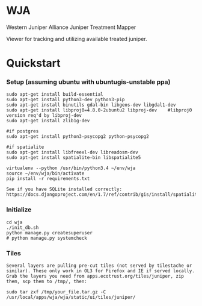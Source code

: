 WJA
===

Western Juniper Alliance Juniper Treatment Mapper

Viewer for tracking and utilizing available treated juniper.

# Quickstart

### Setup (assuming ubuntu with ubuntugis-unstable ppa)

    sudo apt-get install build-essential 
    sudo apt-get install python3-dev python3-pip 
    sudo apt-get install binutils gdal-bin libgeos-dev libgdal1-dev 
    sudo apt-get install libproj0=4.8.0-2ubuntu2 libproj-dev    #libproj0 version req'd by libproj-dev
    sudo apt-get install zlib1g-dev 

    #if postgres
    sudo apt-get install python3-psycopg2 python-psycopg2   
    
    #if spatialite
    sudo apt-get install libfreexl-dev libreadosm-dev       
    sudo apt-get install spatialite-bin libspatialite5

    virtualenv --python /usr/bin/python3.4 ~/env/wja
    source ~/env/wja/bin/activate
    pip install -r requirements.txt

    See if you have SQLite installed correctly:
    https://docs.djangoproject.com/en/1.7/ref/contrib/gis/install/spatialite/#sqlite

### Initialize

    cd wja
    ./init_db.sh
    python manage.py createsuperuser
    # python manage.py systemcheck
    
### Tiles
    Several layers are pulling pre-cut tiles (not served by tilestache or similar). These only work in OL3 for Firefox and IE if served locally. Grab the layers you need from apps.ecotrust.org/tiles/juniper, zip them, scp them to /tmp/, then:
    
    sudo tar zxf /tmp/your_file.tar.gz -C /usr/local/apps/wja/wja/static/ui/tiles/juniper/
    
